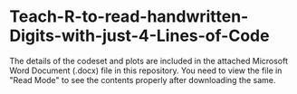 # Teach-R-to-read-handwritten-Digits-with-just-4-Lines-of-Code

The details of the codeset and plots are included in the attached Microsoft Word Document (.docx) file in this repository. 
You need to view the file in "Read Mode" to see the contents properly after downloading the same.
